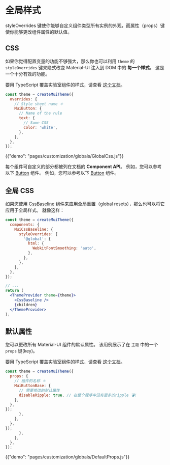 # 全局样式

<p class="description">styleOverrides 键使你能够自定义组件类型所有实例的外观，而属性（props）键使你能够更改组件属性的默认值。</p>

## CSS

如果你觉得配置变量的功能不够强大，那么你也可以利用 `theme` 的 `styleOverrides` 键来隐式改变 Material-UI 注入到 DOM 中的 **每一个样式**。 这是一个十分有效的功能。

要用 TypeScript 覆盖实验室组件的样式，请查看 [这个文档](/components/about-the-lab/#typescript)。

```js
const theme = createMuiTheme({
  overrides: {
    // Style sheet name ⚛️
    MuiButton: {
      // Name of the rule
      text: {
        // Some CSS
        color: 'white',
      },
    },
  },
});
```

{{"demo": "pages/customization/globals/GlobalCss.js"}}

每个组件可自定义的部分都被列在文档的 **Component API**。 例如，您可以参考以下 [Button](/api/button/#css) 组件。 例如，您可以参考以下 [Button](/api/button/#css) 组件。

## 全局 CSS

如果您使用 [CssBaseline](/components/css-baseline/) 组件来应用全局重置（global resets），那么也可以将它应用于全局样式。 就像这样：

```jsx
const theme = createMuiTheme({
  components: {
    MuiCssBaseline: {
      styleOverrides: {
        '@global': {
          html: {
            WebkitFontSmoothing: 'auto',
          },
        },
      },
    },
  },
});

// ...
return (
  <ThemeProvider theme={theme}>
    <CssBaseline />
    {children}
  </ThemeProvider>
);
```

## 默认属性

您可以更改所有 Material-UI 组件的默认属性。 该用例展示了在 `主题` 中的一个 `props` 键(key)。

要用 TypeScript 覆盖实验室组件的样式，请查看 [这个文档](/components/about-the-lab/#typescript)。

```js
const theme = createMuiTheme({
  props: {
    // 组件的名称 ⚛️
    MuiButtonBase: {
      // 需要修改的默认属性
      disableRipple: true, // 在整个程序中没有更多的ripple 💣!
    },
  },
});
      },
    },
  },
});
      },
    },
  },
});
```

{{"demo": "pages/customization/globals/DefaultProps.js"}}
